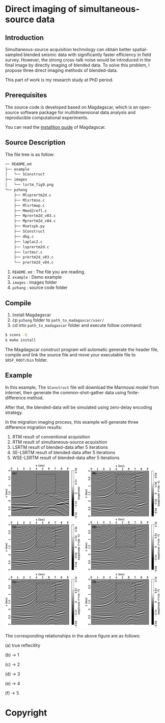 # Direct imaging of simultaneous-source data

## Introduction

Simultaneous-source acquisition technology can obtain better spatial-sampled blended seismic data with significantly faster efficiency in field survey. However, the strong cross-talk noise would be introduced in the final image by directly imaging of blended data. To solve this problem, I propose three direct imaging methods of blended-data.

This part of work is my research study at PhD period.

## Prerequisites

The source code is developed based on Magdagscar, which is an open-source software package for multidimensional data analysis and reproducible computational experiments.

You can read the [installtion guide](http://www.ahay.org/wiki/Installation) of Magdagscar.

## Source Description

The file tree is as follow:

```bash
── README.md
├── example
│   └── SConstruct
├── images
│   └── lsrtm_fig9.png
└── pzhang
    ├── Mlsprertm2d.c
    ├── Mlsrtmse.c
    ├── Mlsrtmwp.c
    ├── Mmod2refl.c
    ├── Mprertm2d_v03.c
    ├── Mprertm2d_v04.c
    ├── Msetspk.py
    ├── SConstruct
    ├── dbg.c
    ├── laplac2.c
    ├── lsprertm2d.c
    ├── lsrtmsr.c
    ├── prertm2d_v03.c
    └── prertm2d_v04.c
```

1. `README.md` : The file you are reading.
2. `example` : Demo example
3. `images` : images folder
4. `pzhang` : source code folder

## Compile

1. Install Magdagscar
2. cp `pzhang` folder to `path_to_madagascar/user/`
3. cd into `path_to_madagascar` folder and execute follow command:

```bash
$ scons -Q
$ make install
```

The Magdagscar construct program will automatic generate the header file, compile and link the source file and move your executable file to `$RSF_ROOT/bin` folder.

## Example

In this example, The `SConstruct` file will download the Marmousi model from internet, then generate the common-shot-gather data using finite-difference method.

After that, the blended-data will be simulated using zero-delay encoding strategy.

In the migration imaging process, this example will generate three difference migration results:

1. RTM result of conventional acquisition
2. RTM result of simultaneous-source acquisition
3. LSRTM result of blended-data after 5 iterations
4. SE-LSRTM result of blended-data after 5 iterations
5. WSE-LSRTM result of blended-data after 5 iterations

![results](./images/lsrtm_fig9.png)

The corresponding relationships in the above figure are as follows:

(a) true reflecitity

(b) -> 1

(c) -> 2

(d) -> 3

(e) -> 4

(f) -> 5

# Copyright
